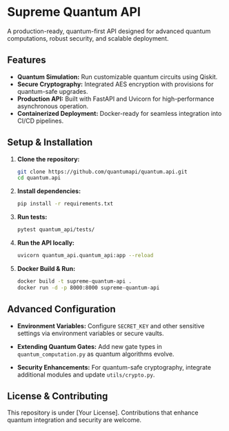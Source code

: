 # Supreme Quantum API

A production-ready, quantum-first API designed for advanced quantum computations, robust security, and scalable deployment.

## Features

- **Quantum Simulation:** Run customizable quantum circuits using Qiskit.
- **Secure Cryptography:** Integrated AES encryption with provisions for quantum-safe upgrades.
- **Production API:** Built with FastAPI and Uvicorn for high-performance asynchronous operation.
- **Containerized Deployment:** Docker-ready for seamless integration into CI/CD pipelines.

## Setup & Installation

1. **Clone the repository:**

   ```bash
   git clone https://github.com/quantumapi/quantum.api.git
   cd quantum.api
   ```

2. **Install dependencies:**

   ```bash
   pip install -r requirements.txt
   ```

3. **Run tests:**

   ```bash
   pytest quantum_api/tests/
   ```

4. **Run the API locally:**

   ```bash
   uvicorn quantum_api.quantum_api:app --reload
   ```

5. **Docker Build & Run:**

   ```bash
   docker build -t supreme-quantum-api .
   docker run -d -p 8000:8000 supreme-quantum-api
   ```

## Advanced Configuration

- **Environment Variables:**
  Configure `SECRET_KEY` and other sensitive settings via environment variables or secure vaults.

- **Extending Quantum Gates:**
  Add new gate types in `quantum_computation.py` as quantum algorithms evolve.

- **Security Enhancements:**
  For quantum-safe cryptography, integrate additional modules and update `utils/crypto.py`.

## License & Contributing

This repository is under [Your License]. Contributions that enhance quantum integration and security are welcome.
